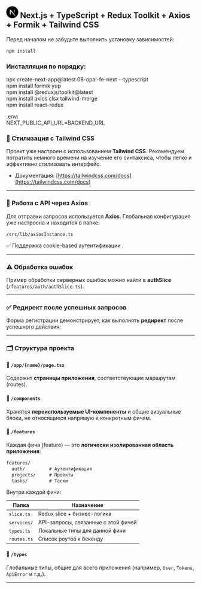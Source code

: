 ##  <img src="https://raw.githubusercontent.com/devicons/devicon/master/icons/nextjs/nextjs-original.svg" width="32"/> Next.js + TypeScript + Redux Toolkit + Axios + Formik + Tailwind CSS

Перед началом не забудьте выполнить установку зависимостей:

```bash
npm install
```
### Инсталляция по порядку:
  
npx create-next-app@latest 08-opal-fe-next --typescript  
npm install formik yup  
npm install @reduxjs/toolkit@latest  
npm install axios clsx tailwind-merge  
npm install react-redux  
  
.env:  
NEXT_PUBLIC_API_URL=BACKEND_URL  

### 🎨 Стилизация с Tailwind CSS

Проект уже настроен с использованием **Tailwind CSS**.
Рекомендуем потратить немного времени на изучение его синтаксиса, чтобы легко и эффективно стилизовать интерфейс.

* Документация: [https://tailwindcss.com/docs](https://tailwindcss.com/docs)

---

### 📡 Работа с API через Axios

Для отправки запросов используется **Axios**.
Глобальная конфигурация уже настроена и находится в папке:

```
/src/lib/axiosInstance.ts
```

✅ Поддержка cookie-based аутентификации .

---

### ⚠️ Обработка ошибок

Пример обработки серверных ошибок можно найти в **authSlice** (`/features/auth/authSlice.ts`).

---

### ✅ Редирект после успешных запросов

Форма регистрации демонстрирует, как выполнять **редирект** после успешного действия:


---

### 🗂️ Структура проекта

#### 📁 `/app/{name}/page.tsx`

Содержит **страницы приложения**, соответствующие маршрутам (routes).

#### 📁 `/components`

Хранятся **переиспользуемые UI-компоненты** и общие визуальные блоки, не относящиеся напрямую к конкретным фичам.

#### 📁 `/features`

Каждая фича (feature) — это **логически изолированная область приложения**:

```
features/
  auth/         # Аутентификация
  projects/     # Проекты
  tasks/        # Таски
```

Внутри каждой фичи:

| Папка       | Назначение                          |
| ----------- | ----------------------------------- |
| `slice.ts`  | Redux slice + бизнес-логика         |
| `services/` | API-запросы, связанные с этой фичей |
| `types.ts`  | Локальные типы для данной фичи      |
| `routes.ts` | Список роутов к бекенду             |

#### 📁 `/types`

Глобальные типы, общие для всего приложения (например, `User`, `Tokens`, `ApiError` и т.д.).

---

